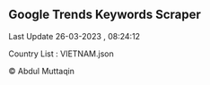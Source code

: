 

## Google Trends Keywords Scraper 
 
Last Update 26-03-2023 , 08:24:12

Country List :
VIETNAM.json



© Abdul Muttaqin 
